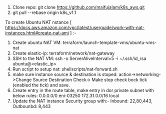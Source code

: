 1. Clone repo: git clone https://github.com/maifujalam/k8s_aws.git
2. git pull --rebase origin k8s_v1.1

To create Ubuntu NAT nstance [ https://docs.aws.amazon.com/vpc/latest/userguide/work-with-nat-instances.html#create-nat-ami ] :-
1. Create ubuntu NAT VM: terraform/launch-template-vms/ubuntu-vms-nat
2. Create elastic-ip: terraform/network/nat-gateway 
3. SSH to the NAT VM: ssh -o ServerAliveInterval=5 -i ~/.ssh/id_rsa ubuntu@<elastic_ip>
4. Run script to setup nat: shellscripts/nat-forward.sh
5. make sure instance source & destination is stoped: action->networking->Change Source Destination 
   Check-> Make stop check bock tick (enabled the tick) and save.
6. Create entry in the route table, make entry in dor private subnet with below rules:
     0.0.0.0/0  eni-03250
     172.31.0.0/16   local
7. Update the NAT instance  Security group with:- 
   Inbound: 22,80,443,
   Outbounbd: 8,443 
